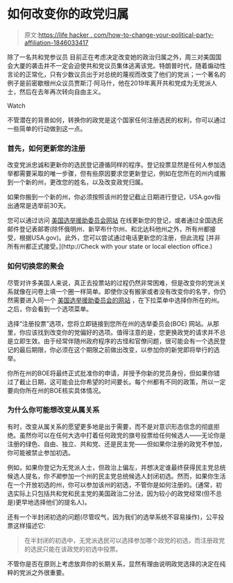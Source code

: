 # 如何改变你的政党归属

> 原文:[https://life hacker . com/how-to-change-your-political-party-affiliation-1846033417](https://lifehacker.com/how-to-change-your-political-party-affiliation-1846033417)

除了一名共和党参议员 目前正在考虑决定改变她的政治归属之外，周三对美国国会大厦的袭击并不一定会迫使共和党议员集体逃离该党。特朗普时代，随着煽动性言论的正常化，只有少数议员出于对总统的蔑视而改变了他们的党派；一个著名的例子是前密歇根州众议员贾斯汀·阿马什，他在2019年离开共和党成为无党派人士，然后在去年再次转向自由主义。

Watch

不管潜在的背景如何，转换你的政党是这个国家任何注册选民的权利，你可以通过一些简单的行动做到这一点。

### 首先，如何更新您的注册

改变党派忠诚和更新你的选民登记遵循同样的程序。登记投票显然是任何人参加选举都需要采取的唯一步骤，但有些原因要求您更新登记，例如在您所在的州内或搬到一个新的州，更改您的姓名，以及改变政党归属。

如果你搬到一个新的州，你必须按照该州的登记截止日期进行登记，USA.gov指出通常是选举前30天。

您可以通过访问 [美国选举援助委员会网站](https://www.eac.gov/voters/register-and-vote-in-your-state) 在线更新您的登记，或者通过全国选民邮件登记表邮寄(除怀俄明州、新罕布什尔州、和北达科他州之外，所有州都接受，根据USA.gov)。此外，您可以尝试通过电话更新您的注册，但此流程 [并非所有州都正式接受。](http://Check with your state or local election office.)

### 如何切换您的聚会

尽管对许多美国人来说，真正去投票站的过程仍然非常困难，但是改变你的党派关系就像在问卷上填一个圈一样简单。即使你没有搬家或者没有改变你的名字，你仍然需要进入同一个 [美国选举援助委员会的网站](https://www.eac.gov/voters/register-and-vote-in-your-state) ，在下拉菜单中选择你所在的州。之后，你会看到一个选项菜单。

选择“注册投票”选项，您将立即链接到您所在州的选举委员会(BOE) 网站。从那里，你应该找到改变你的党偏好的选项。值得注意的是，您更换政党的请求并不总是立即生效。由于经常伴随州政府程序的古怪和官僚问题，很可能会有一个选民登记的最后期限，你必须在这个期限之前做出改变，以参加你的新党即将举行的选举。

你所在州的BOE将最终正式批准你的申请，并授予你新的党员身份，但如果你错过了截止日期，这可能会比你希望的时间要长。每个州都有不同的政策，所以一定要向你所在州的BOE核实具体情况。

### 为什么你可能想改变从属关系

有时，改变从属关系的愿望更多地是出于需要，而不是对意识形态信念的彻底拒绝。虽然你可以在任何大选中打着任何政党的旗号投票给任何候选人——无论你是注册的绿色、自由、独立、共和党、还是民主党——但如果你注册的政党不参加，你可能被禁止参加初选。

例如，如果你登记为无党派人士，但政治上偏左，并想决定谁最终获得民主党总统候选人提名，你*不能*参加一个州的民主党总统候选人封闭初选。然而，如果你生活在一个开放初选的州，你可以参加该州的初选，不管你是如何注册的。(通常，初选实际上只包括共和党和民主党的美国政治二分法，因为较小的政党经常(但不总是)更早地选择他们的提名人)。

还有一个半封闭初选的问题(尽管叹气，因为我们的选举系统不容易操作)，公平投票这样描述它:

> 在半封闭的初选中，无党派选民可以选择参加哪个政党的初选，而注册政党的选民只能在该政党的初选中投票。

不管你是否在原则上考虑放弃你的长期关系，显然有理由说明政党选择的决定在纯粹的党派之外很重要。